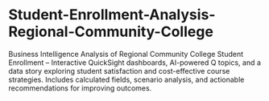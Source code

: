 # Student-Enrollment-Analysis-Regional-Community-College
Business Intelligence Analysis of Regional Community College Student Enrollment – Interactive QuickSight dashboards, AI-powered Q topics, and a data story exploring student satisfaction and cost-effective course strategies. Includes calculated fields, scenario analysis, and actionable recommendations for improving outcomes.

